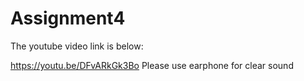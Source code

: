 # Assignment4
The youtube video link is below:

https://youtu.be/DFvARkGk3Bo
Please use earphone for clear sound
